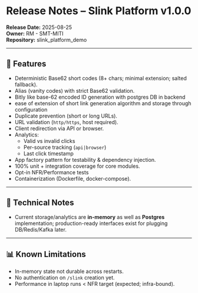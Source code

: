 # Release Notes – Slink Platform v1.0.0

**Release Date:** 2025-08-25  
**Owner:** RM - SMT-MITI  
**Repository:** slink_platform_demo

---

## 🚀 Features
- Deterministic Base62 short codes (8+ chars; minimal extension; salted fallback).
- Alias (vanity codes) with strict Base62 validation.
- Bitly like base-62 encoded ID generation with postgres DB in backend 
- ease of extension of short link generation algorithm and storage through configuration
- Duplicate prevention (short or long URLs).
- URL validation (`http/https`, host required).
- Client redirection via API or browser.
- Analytics:
  - Valid vs invalid clicks
  - Per-source tracking (`api|browser`)
  - Last click timestamp
- App factory pattern for testability & dependency injection.
- 100% unit + integration coverage for core modules.
- Opt-in NFR/Performance tests
- Containerization (Dockerfile, docker-compose).

---

## 🔧 Technical Notes
- Current storage/analytics are **in-memory** as well as **Postgres** implementation; production-ready interfaces exist for plugging DB/Redis/Kafka later.

---

## 📊 Known Limitations
- In-memory state not durable across restarts.
- No authentication on `/slink` creation yet.
- Performance in laptop runs < NFR target (expected; infra-bound).